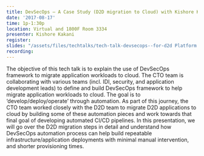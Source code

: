 ```yaml
---
title: DevSecOps – A Case Study (D2D migration to Cloud) with Kishore Kakani
date: '2017-08-17'
time: 1p-1:30p
location: Virtual and 1800F Room 3334
presenter: Kishore Kakani
register:
slides: "/assets/files/techtalks/tech-talk-devsecops--for-d2d Platform.pdf"
recording:
---
```


The objective of this tech talk is to explain the use of DevSecOps framework to migrate application workloads to cloud. The CTO team is collaborating with various teams (incl. IDI, security, and application development leads) to define and build DevSecOps framework to help migrate application workloads to cloud. The goal is to ‘develop/deploy/operate’ through automation. As part of this journey, the CTO team worked closely with the D2D team to migrate D2D applications to cloud by building some of these automation pieces and work towards that final goal of developing automated CI/CD pipelines. In this presentation, we will go over the D2D migration steps in detail and understand how DevSecOps automation process can help build repeatable infrastructure/application deployments with minimal manual intervention, and shorter provisioning times.
